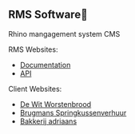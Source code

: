 <!--

**Here are some ideas to get you started:**

🙋‍♀️ A short introduction - what is your organization all about?
🌈 Contribution guidelines - how can the community get involved?
👩‍💻 Useful resources - where can the community find your docs? Is there anything else the community should know?
🍿 Fun facts - what does your team eat for breakfast?
🧙 Remember, you can do mighty things with the power of [Markdown](https://docs.github.com/github/writing-on-github/getting-started-with-writing-and-formatting-on-github/basic-writing-and-formatting-syntax)
-->

## RMS Software👋

Rhino mangagement system CMS

RMS Websites:
- [Documentation](https://rms-software.github.io/RMS-documentation)
- [API](https://rhino-ms.herokuapp.com/)

Client Websites:
- [De Wit Worstenbrood](https://www.dewitworstenbrood.nl)
- [Brugmans Springkussenverhuur](brugmansspringkussenverhuur.nl)
- [Bakkerij adriaans](https://rms-software.github.io/client-adriaans)
